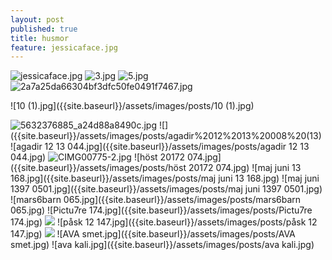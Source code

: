 ```yaml
---
layout: post
published: true
title: husmor
feature: jessicaface.jpg
---
```


![jessicaface.jpg]({{site.baseurl}}/assets/images/posts/jessicaface.jpg)
![3.jpg]({{site.baseurl}}/assets/images/posts/3.jpg)
![5.jpg]({{site.baseurl}}/assets/images/posts/5.jpg)
![2a7a25da66304bf3dfc50fe0491f7467.jpg]({{site.baseurl}}/assets/images/posts/2a7a25da66304bf3dfc50fe0491f7467.jpg)



![10 (1).jpg]({{site.baseurl}}/assets/images/posts/10 (1).jpg)

![5632376885_a24d88a8490c.jpg]({{site.baseurl}}/assets/images/posts/5632376885_a24d88a8490c.jpg)
![]({{site.baseurl}}/assets/images/posts/agadir%2012%2013%20008%20(13)
![agadir 12 13 044.jpg]({{site.baseurl}}/assets/images/posts/agadir 12 13 044.jpg)
![CIMG00775-2.jpg]({{site.baseurl}}/assets/images/posts/CIMG00775-2.jpg)
![höst 20172 074.jpg]({{site.baseurl}}/assets/images/posts/höst 20172 074.jpg)
![maj juni 13 168.jpg]({{site.baseurl}}/assets/images/posts/maj juni 13 168.jpg)
![maj juni 1397 0501.jpg]({{site.baseurl}}/assets/images/posts/maj juni 1397 0501.jpg)
![mars6barn 065.jpg]({{site.baseurl}}/assets/images/posts/mars6barn 065.jpg)
![Pictu7re 174.jpg]({{site.baseurl}}/assets/images/posts/Pictu7re 174.jpg)
![]({{site.baseurl}}/assets/images/posts/Picture%201473.jpg)
![påsk 12 147.jpg]({{site.baseurl}}/assets/images/posts/påsk 12 147.jpg)
![]({{site.baseurl}}/assets/images/posts/housewife%20(1).jpg)
![AVA smet.jpg]({{site.baseurl}}/assets/images/posts/AVA smet.jpg)
![ava kali.jpg]({{site.baseurl}}/assets/images/posts/ava kali.jpg)
